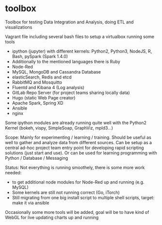 # toolbox
Toolbox for testing Data Integration and Analysis, doing ETL and visualizations

Vagrant file including several bash files to setup a virtualbox running some tools 
- ipython (jupyter) with different kernels: Python2, Python3, NodeJS, R, Bash, pySpark (Spark 1.4.0)
- Additionally to the mentioned languages there is Ruby
- Node-Red
- MySQL, MongoDB and Cassandra Database
- elasticSearch, Redis and etcd
- RabbitMQ and Mosquitto
- Fluentd and Kibana 4 (Log analysis)
- GitLab Repo Server (for project teams sharing locally data)
- Hugo (static Web Page creator)
- Apache Spark, Spring XD
- Ansible
- nginx

Some ipython modules are already running quite well with the Python2 Kernel (bokeh, vispy, SimpleSoap, GraphViz, mpld3...)

Scope:
Mainly for experimenting / learning / training. Should be useful as well to gather and analyze data from different sources.
Can be setup as a central ad-hoc project team entry point for developing rapid scripting solutions (just start and use).
Or can be used for learning programming with Python / Database / Messaging

Status:
Not everything is running smoothely, there is some more work needed:
- to get additional node modules for Node-Red up and running (e.g. MySQL)
- Some kernels are still not running correct (Go, iTorch)
- Still migrating from one big install script to multiple shell scripts, target: make it via ansible

Occasionally some more tools will be added, goal will be to have kind of WebGL for live updating charts up and running

